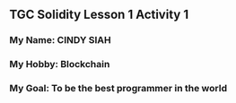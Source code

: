 ## TGC Solidity Lesson 1 Activity 1

### My Name: CINDY SIAH 

### My Hobby: Blockchain 

### My Goal: To be the best programmer in the world
